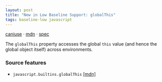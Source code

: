 ```yaml
---
layout: post
title: "New in Low Baseline Support: globalThis"
tags: baseline-low javascript
---
```


[caniuse](https://caniuse.com/?search=globalthis) · [mdn](https://developer.mozilla.org/en-US/search?q=globalThis) · [spec](https://tc39.es/ecma262/multipage/global-object.html#sec-globalthis)

The `globalThis` property accesses the global `this` value (and hence the global object itself) across environments.

### Source features

- ``javascript.builtins.globalThis`` [[mdn]](https://developer.mozilla.org/en-US/search?q=javascript.builtins.globalThis)
